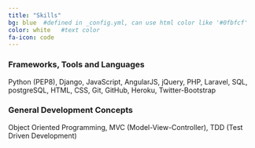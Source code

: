 ```yaml
---
title: "Skills"
bg: blue  #defined in _config.yml, can use html color like '#0fbfcf'
color: white   #text color
fa-icon: code
---
```


### Frameworks, Tools and Languages

Python (PEP8), Django, JavaScript, AngularJS, jQuery, PHP, Laravel, SQL, postgreSQL, HTML, CSS,  Git, GitHub, Heroku, Twitter-Bootstrap

### General Development Concepts

Object Oriented Programming, MVC (Model-View-Controller), TDD (Test Driven Development)



